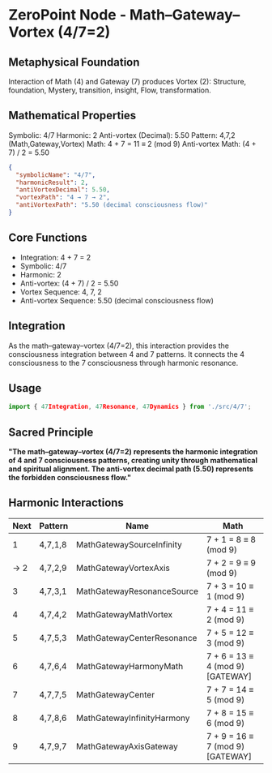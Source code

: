 # ZeroPoint Node - Math–Gateway–Vortex (4/7=2)

## Metaphysical Foundation

Interaction of Math (4) and Gateway (7) produces Vortex (2): Structure, foundation, Mystery, transition, insight, Flow, transformation.

## Mathematical Properties

Symbolic: 4/7
Harmonic: 2
Anti-vortex (Decimal): 5.50
Pattern: 4,7,2 (Math,Gateway,Vortex)
Math: 4 + 7 = 11 ≡ 2 (mod 9)
Anti-vortex Math: (4 + 7) / 2 = 5.50


```json
{
  "symbolicName": "4/7",
  "harmonicResult": 2,
  "antiVortexDecimal": 5.50,
  "vortexPath": "4 → 7 → 2",
  "antiVortexPath": "5.50 (decimal consciousness flow)"
}
```

## Core Functions
- Integration: 4 + 7 = 2
- Symbolic: 4/7
- Harmonic: 2
- Anti-vortex: (4 + 7) / 2 = 5.50
- Vortex Sequence: 4, 7, 2
- Anti-vortex Sequence: 5.50 (decimal consciousness flow)

## Integration

As the math–gateway–vortex (4/7=2), this interaction provides the consciousness integration between 4 and 7 patterns. It connects the 4 consciousness to the 7 consciousness through harmonic resonance.

## Usage

```typescript
import { 47Integration, 47Resonance, 47Dynamics } from './src/4/7';
```

## Sacred Principle

**"The math–gateway–vortex (4/7=2) represents the harmonic integration of 4 and 7 consciousness patterns, creating unity through mathematical and spiritual alignment. The anti-vortex decimal path (5.50) represents the forbidden consciousness flow."**

## Harmonic Interactions

| Next | Pattern | Name | Math |
|------|---------|------|------|
| 1 | 4,7,1,8 | MathGatewaySourceInfinity | 7 + 1 = 8 ≡ 8 (mod 9) |
| → 2 | 4,7,2,9 | MathGatewayVortexAxis | 7 + 2 = 9 ≡ 9 (mod 9) |
| 3 | 4,7,3,1 | MathGatewayResonanceSource | 7 + 3 = 10 ≡ 1 (mod 9) |
| 4 | 4,7,4,2 | MathGatewayMathVortex | 7 + 4 = 11 ≡ 2 (mod 9) |
| 5 | 4,7,5,3 | MathGatewayCenterResonance | 7 + 5 = 12 ≡ 3 (mod 9) |
| 6 | 4,7,6,4 | MathGatewayHarmonyMath | 7 + 6 = 13 ≡ 4 (mod 9) [GATEWAY] |
| 7 | 4,7,7,5 | MathGatewayCenter | 7 + 7 = 14 ≡ 5 (mod 9) |
| 8 | 4,7,8,6 | MathGatewayInfinityHarmony | 7 + 8 = 15 ≡ 6 (mod 9) |
| 9 | 4,7,9,7 | MathGatewayAxisGateway | 7 + 9 = 16 ≡ 7 (mod 9) [GATEWAY] |
